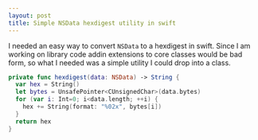 ```yaml
---
layout: post
title: Simple NSData hexdigest utility in swift
---
```


I needed an easy way to convert `NSData` to a hexdigest in swift. Since I am working on library code addin extensions to core classes would be bad form, so what I needed was a simple utility I could drop into a class.

```swift
private func hexdigest(data: NSData) -> String {
  var hex = String()
  let bytes = UnsafePointer<CUnsignedChar>(data.bytes)
  for (var i: Int=0; i<data.length; ++i) {
    hex += String(format: "%02x", bytes[i])
  }
  return hex
}
```


